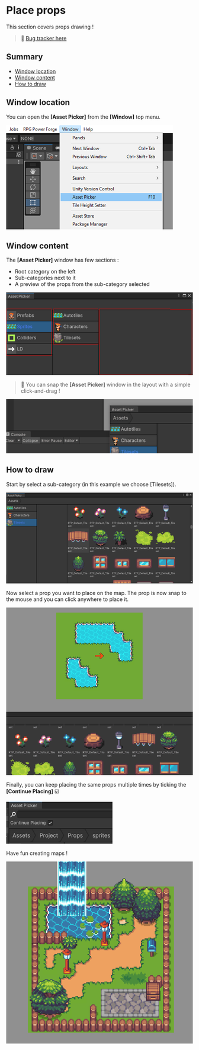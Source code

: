 # Place props

This section covers props drawing ! 

> 🐞 [Bug tracker here](https://trello.com/b/PIzgsYov/rpg-power-forge-road-map)

## Summary
- [Window location](#window-location)
- [Window content](#window-content)
- [How to draw](#how-to-draw)

## Window location

You can open the **[Asset Picker]** from the **[Window]** top menu.

![asset_picker_window_location.png](./../media/place_props/asset_picker_window_location.png)


## Window content

The **[Asset Picker]** window has few sections :
* Root category on the left
* Sub-categories next to it
* A preview of the props from the sub-category selected

![asset_picker_main.png](./../media/place_props/asset_picker_main.png)

> 🐲 You can snap the **[Asset Picker]** window in the layout with a simple click-and-drag !

![snap_window.gif](./../media/place_props/snap_window.gif)


## How to draw

Start by select a sub-category (in this example we choose [Tilesets]).

![asset_picker_category.png](./../media/place_props/asset_picker_category.png)

Now select a prop you want to place on the map. The prop is now snap to the mouse and you can click anywhere to place it.

![place_prop_tree.gif](./../media/place_props/place_prop_tree.gif)

Finally, you can keep placing the same props multiple times by ticking the **[Continue Placing]** ☑️ 

![continue.png](./../media/place_props/continue.png)

Have fun creating maps !

![result.png](./../media/place_props/result.PNG)